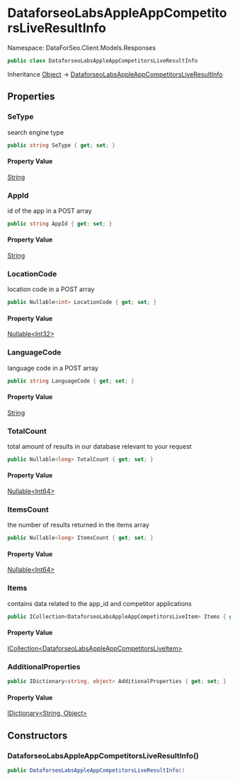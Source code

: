 # DataforseoLabsAppleAppCompetitorsLiveResultInfo

Namespace: DataForSeo.Client.Models.Responses

```csharp
public class DataforseoLabsAppleAppCompetitorsLiveResultInfo
```

Inheritance [Object](https://docs.microsoft.com/en-us/dotnet/api/system.object) → [DataforseoLabsAppleAppCompetitorsLiveResultInfo](./dataforseo.client.models.responses.dataforseolabsappleappcompetitorsliveresultinfo.md)

## Properties

### **SeType**

search engine type

```csharp
public string SeType { get; set; }
```

#### Property Value

[String](https://docs.microsoft.com/en-us/dotnet/api/system.string)<br>

### **AppId**

id of the app in a POST array

```csharp
public string AppId { get; set; }
```

#### Property Value

[String](https://docs.microsoft.com/en-us/dotnet/api/system.string)<br>

### **LocationCode**

location code in a POST array

```csharp
public Nullable<int> LocationCode { get; set; }
```

#### Property Value

[Nullable&lt;Int32&gt;](https://docs.microsoft.com/en-us/dotnet/api/system.nullable-1)<br>

### **LanguageCode**

language code in a POST array

```csharp
public string LanguageCode { get; set; }
```

#### Property Value

[String](https://docs.microsoft.com/en-us/dotnet/api/system.string)<br>

### **TotalCount**

total amount of results in our database relevant to your request

```csharp
public Nullable<long> TotalCount { get; set; }
```

#### Property Value

[Nullable&lt;Int64&gt;](https://docs.microsoft.com/en-us/dotnet/api/system.nullable-1)<br>

### **ItemsCount**

the number of results returned in the items array

```csharp
public Nullable<long> ItemsCount { get; set; }
```

#### Property Value

[Nullable&lt;Int64&gt;](https://docs.microsoft.com/en-us/dotnet/api/system.nullable-1)<br>

### **Items**

contains data related to the app_id and competitor applications

```csharp
public ICollection<DataforseoLabsAppleAppCompetitorsLiveItem> Items { get; set; }
```

#### Property Value

[ICollection&lt;DataforseoLabsAppleAppCompetitorsLiveItem&gt;](./dataforseo.client.models.dataforseolabsappleappcompetitorsliveitem.md)<br>

### **AdditionalProperties**

```csharp
public IDictionary<string, object> AdditionalProperties { get; set; }
```

#### Property Value

[IDictionary&lt;String, Object&gt;](https://docs.microsoft.com/en-us/dotnet/api/system.collections.generic.idictionary-2)<br>

## Constructors

### **DataforseoLabsAppleAppCompetitorsLiveResultInfo()**

```csharp
public DataforseoLabsAppleAppCompetitorsLiveResultInfo()
```
